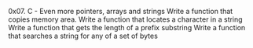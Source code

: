 0x07. C - Even more pointers, arrays and strings
Write a function that copies memory area.
Write a function that locates a character in a string
Write a function that gets the length of a prefix substring
Write a function that searches a string for any of a set of bytes
